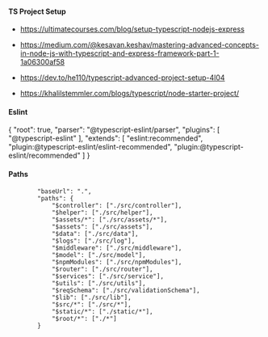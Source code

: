 #### TS Project Setup 


- https://ultimatecourses.com/blog/setup-typescript-nodejs-express

- https://medium.com/@kesavan.keshav/mastering-advanced-concepts-in-node-js-with-typescript-and-express-framework-part-1-1a06300af58

- https://dev.to/he110/typescript-advanced-project-setup-4l04
- https://khalilstemmler.com/blogs/typescript/node-starter-project/ 

#### Eslint 
{
    "root": true,
    "parser": "@typescript-eslint/parser",
    "plugins": [
      "@typescript-eslint"
    ],
    "extends": [
      "eslint:recommended",
      "plugin:@typescript-eslint/eslint-recommended",
      "plugin:@typescript-eslint/recommended"
    ]
}


####  Paths
```
        "baseUrl": ".",
        "paths": {
            "$controller": ["./src/controller"],
            "$helper": ["./src/helper"],
            "$assets/*": ["./src/assets/*"],
            "$assets": ["./src/assets"],
            "$data": ["./src/data"],
            "$logs": ["./src/log"],
            "$middleware": ["./src/middleware"],
            "$model": ["./src/model"],
            "$npmModules": ["./src/npmModules"],
            "$router": ["./src/router"],
            "$services": ["./src/service"],
            "$utils": ["./src/utils"],
            "$reqSchema": ["./src/validationSchema"],
            "$lib": ["./src/lib"],
            "$src/*": ["./src/*"],
            "$static/*": ["./static/*"],
            "$root/*": ["./*"]
        }
```